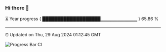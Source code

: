 ### Hi there 👋

⏳ Year progress { ███████████████████▁▁▁▁▁▁▁▁▁▁▁ } 65.86 %

---

⏰ Updated on Thu, 29 Aug 2024 01:12:45 GMT

![Progress Bar CI](https://github.com/liununu/liununu/workflows/Progress%20Bar%20CI/badge.svg)
